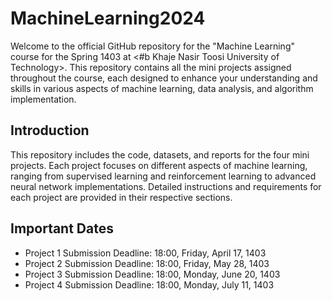 # MachineLearning2024
Welcome to the official GitHub repository for the "Machine Learning" course for the Spring 1403 at <#b Khaje Nasir Toosi University of Technology>. This repository contains all the mini projects assigned throughout the course, each designed to enhance your understanding and skills in various aspects of machine learning, data analysis, and algorithm implementation.
## Introduction
This repository includes the code, datasets, and reports for the four mini projects. Each project focuses on different aspects of machine learning, ranging from supervised learning and reinforcement learning to advanced neural network implementations. Detailed instructions and requirements for each project are provided in their respective sections.

## Important Dates
- Project 1 Submission Deadline: 18:00, Friday, April 17, 1403
- Project 2 Submission Deadline: 18:00, Friday, May 28, 1403
- Project 3 Submission Deadline: 18:00, Monday, June 20, 1403
- Project 4 Submission Deadline: 18:00, Monday, July 11, 1403
